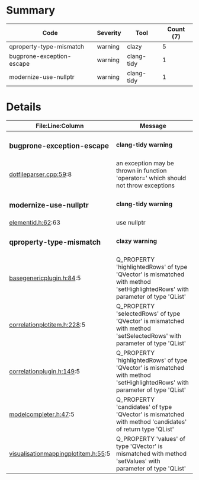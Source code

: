# Summary
| Code | Severity | Tool | Count (7) |
|---|---|---|---|
| qproperty-type-mismatch | warning | clazy | 5 |
| bugprone-exception-escape | warning | clang-tidy | 1 |
| modernize-use-nullptr | warning | clang-tidy | 1 |
# Details
| File:Line:Column | Message |
|---|---|
| <h3>bugprone-exception-escape</h3> | <h4>clang-tidy warning</h4> |
| [dotfileparser.cpp:59](https://github.com/graphia-app/graphia/blob/refs/tags/4.0-rc3/source/shared/loading/dotfileparser.cpp#L59 "source/shared/loading/dotfileparser.cpp:59"):8 | an exception may be thrown in function 'operator=' which should not throw exceptions |
| <h3>modernize-use-nullptr</h3> | <h4>clang-tidy warning</h4> |
| [elementid.h:62](https://github.com/graphia-app/graphia/blob/refs/tags/4.0-rc3/source/shared/graph/elementid.h#L62 "source/shared/graph/elementid.h:62"):63 | use nullptr |
| <h3>qproperty-type-mismatch</h3> | <h4>clazy warning</h4> |
| [basegenericplugin.h:84](https://github.com/graphia-app/graphia/blob/refs/tags/4.0-rc3/source/shared/plugins/basegenericplugin.h#L84 "source/shared/plugins/basegenericplugin.h:84"):5 | Q_PROPERTY 'highlightedRows' of type 'QVector<int>' is mismatched with method 'setHighlightedRows' with parameter of type 'QList<int>' |
| [correlationplotitem.h:228](https://github.com/graphia-app/graphia/blob/refs/tags/4.0-rc3/source/plugins/correlation/correlationplotitem.h#L228 "source/plugins/correlation/correlationplotitem.h:228"):5 | Q_PROPERTY 'selectedRows' of type 'QVector<int>' is mismatched with method 'setSelectedRows' with parameter of type 'QList<int>' |
| [correlationplugin.h:149](https://github.com/graphia-app/graphia/blob/refs/tags/4.0-rc3/source/plugins/correlation/correlationplugin.h#L149 "source/plugins/correlation/correlationplugin.h:149"):5 | Q_PROPERTY 'highlightedRows' of type 'QVector<int>' is mismatched with method 'setHighlightedRows' with parameter of type 'QList<int>' |
| [modelcompleter.h:47](https://github.com/graphia-app/graphia/blob/refs/tags/4.0-rc3/source/shared/utils/modelcompleter.h#L47 "source/shared/utils/modelcompleter.h:47"):5 | Q_PROPERTY 'candidates' of type 'QVector<QModelIndex>' is mismatched with method 'candidates' of return type 'QList<QModelIndex>' |
| [visualisationmappingplotitem.h:55](https://github.com/graphia-app/graphia/blob/refs/tags/4.0-rc3/source/app/ui/visualisations/visualisationmappingplotitem.h#L55 "source/app/ui/visualisations/visualisationmappingplotitem.h:55"):5 | Q_PROPERTY 'values' of type 'QVector<double>' is mismatched with method 'setValues' with parameter of type 'QList<double>' |
